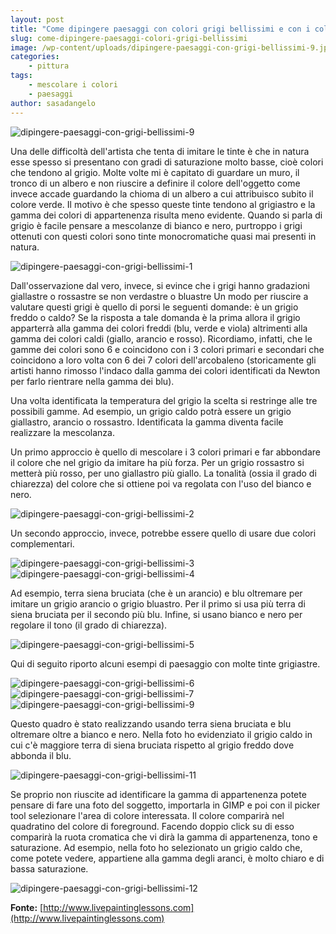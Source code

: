 ```yaml
---
layout: post
title: "Come dipingere paesaggi con colori grigi bellissimi e con i colori complementari"
slug: come-dipingere-paesaggi-colori-grigi-bellissimi
image: /wp-content/uploads/dipingere-paesaggi-con-grigi-bellissimi-9.jpg
categories:
    - pittura
tags:
    - mescolare i colori
    - paesaggi
author: sasadangelo
---
```


![](https://www.disegnoepittura.it/wp-content/uploads/dipingere-paesaggi-con-grigi-bellissimi-9.jpg "dipingere-paesaggi-con-grigi-bellissimi-9")

Una delle difficoltà dell'artista che tenta di imitare le tinte è che in natura esse spesso si presentano con gradi di saturazione molto basse, cioè colori che tendono al grigio. Molte volte mi è capitato di guardare un muro, il tronco di un albero e non riuscire a definire il colore dell'oggetto come invece accade guardando la chioma di un albero a cui attribuisco subito il colore verde. Il motivo è che spesso queste tinte tendono al grigiastro e la gamma dei colori di appartenenza risulta meno evidente. Quando si parla di grigio è facile pensare a mescolanze di bianco e nero, purtroppo i grigi ottenuti con questi colori sono tinte monocromatiche quasi mai presenti in natura.

![](https://www.disegnoepittura.it/wp-content/uploads/dipingere-paesaggi-con-grigi-bellissimi-1.jpg "dipingere-paesaggi-con-grigi-bellissimi-1")

Dall'osservazione dal vero, invece, si evince che i grigi hanno gradazioni giallastre o rossastre se non verdastre o bluastre Un modo per riuscire a valutare questi grigi è quello di porsi le seguenti domande: è un grigio freddo o caldo? Se la risposta a tale domanda è la prima allora il grigio apparterrà alla gamma dei colori freddi (blu, verde e viola) altrimenti alla gamma dei colori caldi (giallo, arancio e rosso). Ricordiamo, infatti, che le gamme dei colori sono 6 e coincidono con i 3 colori primari e secondari che coincidono a loro volta con 6 dei 7 colori dell'arcobaleno (storicamente gli artisti hanno rimosso l'indaco dalla gamma dei colori identificati da Newton per farlo rientrare nella gamma dei blu).

Una volta identificata la temperatura del grigio la scelta si restringe alle tre possibili gamme. Ad esempio, un grigio caldo potrà essere un grigio giallastro, arancio o rossastro. Identificata la gamma diventa facile realizzare la mescolanza.

Un primo approccio è quello di mescolare i 3 colori primari e far abbondare il colore che nel grigio da imitare ha più forza. Per un grigio rossastro si metterà più rosso, per uno giallastro più giallo. La tonalità (ossia il grado di chiarezza) del colore che si ottiene poi va regolata con l'uso del bianco e nero.

![](https://www.disegnoepittura.it/wp-content/uploads/dipingere-paesaggi-con-grigi-bellissimi-2.jpg "dipingere-paesaggi-con-grigi-bellissimi-2")

Un secondo approccio, invece, potrebbe essere quello di usare due colori complementari.

![](https://www.disegnoepittura.it/wp-content/uploads/dipingere-paesaggi-con-grigi-bellissimi-3.jpg "dipingere-paesaggi-con-grigi-bellissimi-3")![](https://www.disegnoepittura.it/wp-content/uploads/dipingere-paesaggi-con-grigi-bellissimi-4.jpg "dipingere-paesaggi-con-grigi-bellissimi-4")

Ad esempio, terra siena bruciata (che è un arancio) e blu oltremare per imitare un grigio arancio o grigio bluastro. Per il primo si usa più terra di siena bruciata per il secondo più blu. Infine, si usano bianco e nero per regolare il tono (il grado di chiarezza).

![](https://www.disegnoepittura.it/wp-content/uploads/dipingere-paesaggi-con-grigi-bellissimi-5.jpg "dipingere-paesaggi-con-grigi-bellissimi-5")

Qui di seguito riporto alcuni esempi di paesaggio con molte tinte grigiastre.

![](https://www.disegnoepittura.it/wp-content/uploads/dipingere-paesaggi-con-grigi-bellissimi-6.jpg "dipingere-paesaggi-con-grigi-bellissimi-6") ![](https://www.disegnoepittura.it/wp-content/uploads/dipingere-paesaggi-con-grigi-bellissimi-7.jpg "dipingere-paesaggi-con-grigi-bellissimi-7") ![](https://www.disegnoepittura.it/wp-content/uploads/dipingere-paesaggi-con-grigi-bellissimi-9.jpg "dipingere-paesaggi-con-grigi-bellissimi-9")

Questo quadro è stato realizzando usando terra siena bruciata e blu oltremare oltre a bianco e nero. Nella foto ho evidenziato il grigio caldo in cui c'è maggiore terra di siena bruciata rispetto al grigio freddo dove abbonda il blu.

![](https://www.disegnoepittura.it/wp-content/uploads/dipingere-paesaggi-con-grigi-bellissimi-11.jpg "dipingere-paesaggi-con-grigi-bellissimi-11")

Se proprio non riuscite ad identificare la gamma di appartenenza potete pensare di fare una foto del soggetto, importarla in GIMP e poi con il picker tool selezionare l'area di colore interessata. Il colore comparirà nel quadratino del colore di foreground. Facendo doppio click su di esso comparirà la ruota cromatica che vi dirà la gamma di appartenenza, tono e saturazione. Ad esempio, nella foto ho selezionato un grigio caldo che, come potete vedere, appartiene alla gamma degli aranci, è molto chiaro e di bassa saturazione.

![](https://www.disegnoepittura.it/wp-content/uploads/dipingere-paesaggi-con-grigi-bellissimi-12.jpg "dipingere-paesaggi-con-grigi-bellissimi-12")

**Fonte:** [http://www.livepaintinglessons.com](http://www.livepaintinglessons.com)
